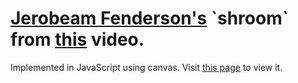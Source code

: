 # [Jerobeam Fenderson's](https://www.youtube.com/user/jerobeamfenderson1) \`shroom\` from [this](https://www.youtube.com/watch?v=19jv0HM92kw) video.
Implemented in JavaScript using canvas.
Visit [this page](https://ar4ebald.github.io/oscilloscope.github.io/) to view it.
